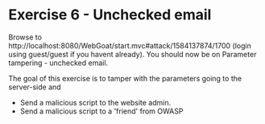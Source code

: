 
# Exercise 6 - Unchecked email 

Browse to http://localhost:8080/WebGoat/start.mvc#attack/1584137874/1700 (login using guest/guest if you havent already). You should now be on Parameter tampering - unchecked email.

The goal of this exercise is to tamper with the parameters going to the server-side and 
- Send a malicious script to the website admin.
- Send a malicious script to a 'friend' from OWASP


